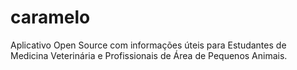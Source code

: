 # caramelo
Aplicativo Open Source com informações úteis para Estudantes de Medicina Veterinária e Profissionais de Área de Pequenos Animais.

